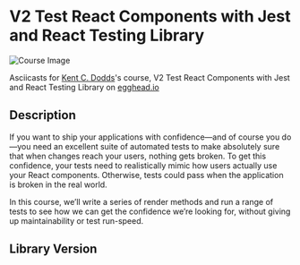 # V2 Test React Components with Jest and React Testing Library

![Course Image](https://d2eip9sf3oo6c2.cloudfront.net/tags/images/000/000/026/thumb/react.png)

Asciicasts for [Kent C. Dodds](https://egghead.io/instructors/kentcdodds)'s course, V2 Test React Components with Jest and React Testing Library on [egghead.io](https://egghead.io//courses/v2-test-react-components-with-jest-and-react-testing-library)

## Description
If you want to ship your applications with confidence—and of course you do—you need an excellent suite of automated tests to make absolutely sure that when changes reach your users, nothing gets broken. To get this confidence, your tests need to realistically mimic how users actually use your React components. Otherwise, tests could pass when the application is broken in the real world.

In this course, we’ll write a series of render methods and run a range of tests to see how we can get the confidence we’re looking for, without giving up maintainability or test run-speed.

## Library Version
